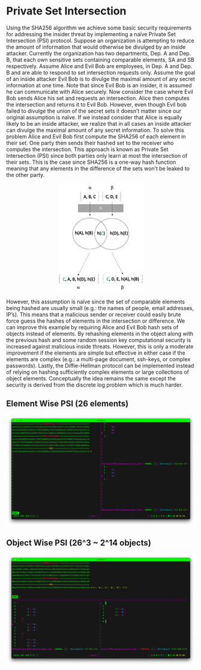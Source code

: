 # Private Set Intersection

Using the SHA256 algorithm we achieve some basic security requirements for addressing the insider threat by implementing a naïve Private Set Intersection (PSI) protocol. Suppose an organization is attempting to reduce the amount of information that would otherwise be divulged by an inside attacker. Currently the organization has two departments, Dep. A and Dep. B, that each own sensitive sets containing comparable elements, SA and SB respectively. Assume Alice and Evil Bob are employees, in Dep. A and Dep. B and are able to respond to set intersection requests only. Assume the goal of an inside attacker Evil Bob is to divulge the maximal amount of any secret information at one time. Note that since Evil Bob is an insider, it is assumed he can communicate with Alice securely. Now consider the case where Evil Bob sends Alice his set and requests an intersection. Alice then computes the intersection and returns it to Evil Bob. However, even though Evil bob failed to divulge the union of the secret sets it doesn’t matter since our original assumption is naïve. If we instead consider that Alice is equally likely to be an inside attacker, we realize that in all cases an inside attacker can divulge the maximal amount of any secret information. To solve this problem Alice and Evil Bob first compute the SHA256 of each element in their set. One party then sends their hashed set to the receiver who computes the intersection. This approach is known as Private Set Intersection (PSI) since both parties only learn at most the intersection of their sets. This is the case since SHA256 is a one-way hash function meaning that any elements in the difference of the sets won’t be leaked to the other party.
<p align="center">
  <img src="./psi.png" />
</p>

However, this assumption is naïve since the set of comparable elements being hashed are usually small (e.g.: the names of people, email addresses, IP’s). This means that a malicious sender or receiver could easily brute force guess the hashes of elements in the intersection or difference. We can improve this example by requiring Alice and Evil Bob hash sets of objects instead of elements. By rehashing elements in the object along with the previous hash and some random session key computational security is increased against malicious inside threats. However, this is only a moderate improvement if the elements are simple but effective in either case if the elements are complex (e.g.: a multi-page document, ssh-keys, or complex passwords). Lastly, the Diffie-Hellman protocol can be implemented instead of relying on hashing sufficiently complex elements or large collections of object elements. Conceptually the idea remains the same except the security is derived from the discrete log problem which is much harder.

## Element Wise PSI (26 elements)
![alt text](./elements.png "elements")

## Object Wise PSI (26^3 ~ 2^14 objects)
![alt text](./objects.png "objects")
